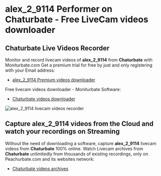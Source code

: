 # alex_2_9114 Performer on Chaturbate - Free LiveCam videos downloader

## Chaturbate Live Videos Recorder

Monitor and record livecam videos of **alex_2_9114** from **Chaturbate** with Moniturbate.com
Get a premium trial for free by just and only registering with your Email address:
* [alex_2_9114 Premium videos downloader](https://moniturbate.com/request-demo-licence-key.html)

Free livecam videos downloader - Moniturbate Software:
* [Chaturbate videos downloader](https://moniturbate.com/moniturbate-download-software.html)

![alex_2_9114 livecam videos recorder](https://peachurnet.com/templates/moniturbate-software.png)


## Capture alex_2_9114 videos from the Cloud and watch your recordings on Streaming

Without the need of downloading a software, capture **alex_2_9114** livecam videos from **Chaturbate** 100% online.
Watch Livecam archives from **Chaturbate** unlimitedly from thousands of existing recordings, only on Peachurbate.com and its websites network:
* [Chaturbate videos archives](https://peachurnet.com/)